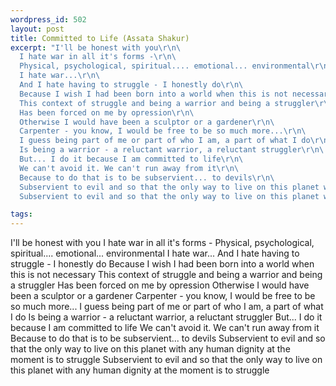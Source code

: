 ```yaml
--- 
wordpress_id: 502
layout: post
title: Committed to Life (Assata Shakur)
excerpt: "I'll be honest with you\r\n\
  I hate war in all it's forms -\r\n\
  Physical, psychological, spiritual.... emotional... environmental\r\n\
  I hate war...\r\n\
  And I hate having to struggle - I honestly do\r\n\
  Because I wish I had been born into a world when this is not necessary\r\n\
  This context of struggle and being a warrior and being a struggler\r\n\
  Has been forced on me by opression\r\n\
  Otherwise I would have been a sculptor or a gardener\r\n\
  Carpenter - you know, I would be free to be so much more...\r\n\
  I guess being part of me or part of who I am, a part of what I do\r\n\
  Is being a warrior - a reluctant warrior, a reluctant struggler\r\n\
  But... I do it because I am committed to life\r\n\
  We can't avoid it. We can't run away from it\r\n\
  Because to do that is to be subservient... to devils\r\n\
  Subservient to evil and so that the only way to live on this planet with any human dignity at the moment is to struggle \r\n\
  Subservient to evil and so that the only way to live on this planet with any human dignity at the moment is to struggle "

tags: 
---
```


I'll be honest with you
I hate war in all it's forms -
Physical, psychological, spiritual.... emotional... environmental
I hate war...
And I hate having to struggle - I honestly do
Because I wish I had been born into a world when this is not necessary
This context of struggle and being a warrior and being a struggler
Has been forced on me by opression
Otherwise I would have been a sculptor or a gardener
Carpenter - you know, I would be free to be so much more...
I guess being part of me or part of who I am, a part of what I do
Is being a warrior - a reluctant warrior, a reluctant struggler
But... I do it because I am committed to life
We can't avoid it. We can't run away from it
Because to do that is to be subservient... to devils
Subservient to evil and so that the only way to live on this planet with any human dignity at the moment is to struggle 
Subservient to evil and so that the only way to live on this planet with any human dignity at the moment is to struggle 
